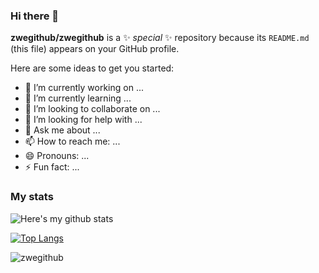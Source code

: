### Hi there 👋


**zwegithub/zwegithub** is a ✨ _special_ ✨ repository because its `README.md` (this file) appears on your GitHub profile.

Here are some ideas to get you started:

- 🔭 I’m currently working on ...
- 🌱 I’m currently learning ...
- 👯 I’m looking to collaborate on ...
- 🤔 I’m looking for help with ...
- 💬 Ask me about ...
- 📫 How to reach me: ...
- 😄 Pronouns: ...
- ⚡ Fun fact: ...
### My stats
![Here's my github stats](https://github-readme-stats.vercel.app/api?username=zwegithub)

[![Top Langs](https://github-readme-stats.vercel.app/api/top-langs/?username=zwegithub&layout=compact)](https://github.com/anuraghazra/github-readme-stats)

<p><img align="center" src="https://github-readme-streak-stats.herokuapp.com/?user=zwegithub&" alt="zwegithub" /></p>
